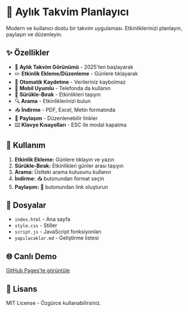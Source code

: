 # 📅 Aylık Takvim Planlayıcı

Modern ve kullanıcı dostu bir takvim uygulaması. Etkinliklerinizi planlayın, paylaşın ve düzenleyin.

## ✨ Özellikler

- 📅 **Aylık Takvim Görünümü** - 2025'ten başlayarak
- ✏️ **Etkinlik Ekleme/Düzenleme** - Günlere tıklayarak
- 💾 **Otomatik Kaydetme** - Verileriniz kaybolmaz
- 📱 **Mobil Uyumlu** - Telefonda da kullanın
- 🔄 **Sürükle-Bırak** - Etkinlikleri taşıyın
- 🔍 **Arama** - Etkinliklerinizi bulun
- 📥 **İndirme** - PDF, Excel, Metin formatında
- 🔗 **Paylaşım** - Düzenlenebilir linkler
- ⌨️ **Klavye Kısayolları** - ESC ile modal kapatma

## 🚀 Kullanım

1. **Etkinlik Ekleme:** Günlere tıklayın ve yazın
2. **Sürükle-Bırak:** Etkinlikleri günler arası taşıyın
3. **Arama:** Üstteki arama kutusunu kullanın
4. **İndirme:** 📥 butonundan format seçin
5. **Paylaşım:** 🔗 butonundan link oluşturun

## 📁 Dosyalar

- `index.html` - Ana sayfa
- `style.css` - Stiller
- `script.js` - JavaScript fonksiyonları
- `yapılacaklar.md` - Geliştirme listesi

## 🌐 Canlı Demo

[GitHub Pages'te görüntüle](https://[kullanıcı-adınız].github.io/calendar/)

## 📝 Lisans

MIT License - Özgürce kullanabilirsiniz. 